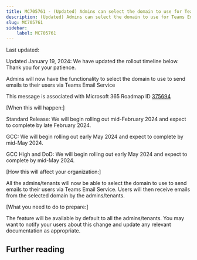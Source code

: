 ```yaml
---
title: MC705761 - (Updated) Admins can select the domain to use for Teams Email Service
description: (Updated) Admins can select the domain to use for Teams Email Service
slug: MC705761
sidebar:
    label: MC705761
---
```



Last updated: 

<p style="">Updated January 19, 2024: We have updated the rollout timeline below. Thank you for your patience.</p><p style="">Admins will now have the functionality to select the domain to use to send emails to their users via Teams Email Service</p>
<p>This message is associated with Microsoft 365 Roadmap ID <a href="https://www.microsoft.com/microsoft-365/roadmap?filters=&amp;searchterms=375694" target="_blank">375694</a></p>
<p>[When this will happen:]</p><p>Standard Release: We will begin rolling out mid-February 2024 and expect to complete by late February 2024.</p><p>GCC: We will begin rolling out early May 2024 and expect to complete by mid-May 2024.</p><p>GCC High and DoD: We will begin rolling out early May 2024 and expect to complete by mid-May 2024.</p>

<p>[How this will affect your organization:]</p>

<p>All the admins/tenants will now be able to select the domain to use to send emails to their users via Teams Email Service. Users will then receive emails from the selected domain by the admins/tenants.</p>
<p>[What you need to do to prepare:]</p>
<p>The feature will be available by default to all the admins/tenants. You may want to notify your users about this change and update any relevant documentation as appropriate.</p>

## Further reading
